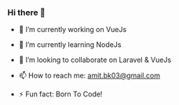 ### Hi there 👋

- 🔭 I’m currently working on VueJs
- 🌱 I’m currently learning NodeJs
- 👯 I’m looking to collaborate on Laravel & VueJs

- 📫 How to reach me: amit.bk03@gmail.com
- ⚡ Fun fact: Born To Code!
